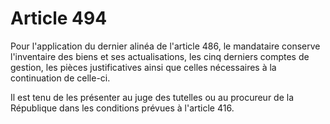# Article 494

Pour l'application du dernier alinéa de l'article 486, le mandataire conserve l'inventaire des biens et ses actualisations, les cinq derniers comptes de gestion, les pièces justificatives ainsi que celles nécessaires à la continuation de celle-ci.

Il est tenu de les présenter au juge des tutelles ou au procureur de la République dans les conditions prévues à l'article 416.
